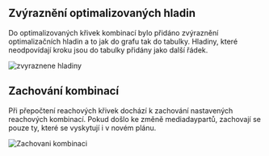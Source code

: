 ﻿---
categories: [fenix]
layout: fenix
---
## Zvýraznění optimalizovaných hladin
Do optimalizovaných křivek kombinací bylo přidáno zvýraznění optimalizačních hladin a to jak do grafu tak do tabulky. 
Hladiny, které neodpovídají kroku jsou do tabulky přidány jako další řádek.

![zvyraznene hladiny]({{site.url}}/data/hladiny.png "Zvyrazneni hladin")

## Zachování kombinací
Při přepočtení reachových křivek dochází k zachování nastavených reachových kombinací. 
Pokud došlo ke změně mediadaypartů, zachovají se pouze ty, které se vyskytují i v novém plánu.
 
![Zachovani kombinaci]({{site.url}}/data/zachovat.gif "Zachovani reachových krivek kombinaci")
